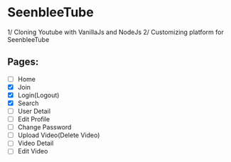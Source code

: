 # SeenbleeTube

1/ Cloning Youtube with VanillaJs and NodeJs
2/ Customizing platform for SeenbleeTube

## Pages:

- [ ] Home
- [x] Join
- [x] Login(Logout)
- [x] Search
- [ ] User Detail
- [ ] Edit Profile
- [ ] Change Password
- [ ] Upload Video(Delete Video)
- [ ] Video Detail
- [ ] Edit Video
